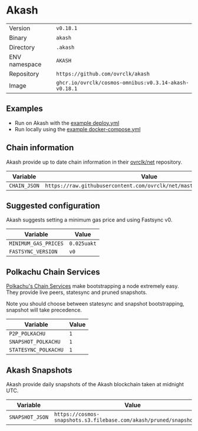 # Akash

| | |
|---|---|
|Version|`v0.18.1`|
|Binary|`akash`|
|Directory|`.akash`|
|ENV namespace|`AKASH`|
|Repository|`https://github.com/ovrclk/akash`|
|Image|`ghcr.io/ovrclk/cosmos-omnibus:v0.3.14-akash-v0.18.1`|

## Examples

- Run on Akash with the [example deploy.yml](./deploy.yml)
- Run locally using the [example docker-compose.yml](./docker-compose.yml)

## Chain information

Akash provide up to date chain information in their [ovrclk/net](https://github.com/ovrclk/net) repository.

|Variable|Value|
|---|---|
|`CHAIN_JSON`|`https://raw.githubusercontent.com/ovrclk/net/master/mainnet/meta.json`|

## Suggested configuration

Akash suggests setting a minimum gas price and using Fastsync v0.

|Variable|Value|
|---|---|
|`MINIMUM_GAS_PRICES`|`0.025uakt`|
|`FASTSYNC_VERSION`|`v0`|

## Polkachu Chain Services

[Polkachu's Chain Services](https://www.polkachu.com/) make bootstrapping a node extremely easy. They provide live peers, statesync and pruned snapshots.

Note you should choose between statesync and snapshot bootstrapping, snapshot will take precedence.

|Variable|Value|
|---|---|
|`P2P_POLKACHU`|`1`|
|`SNAPSHOT_POLKACHU`|`1`|
|`STATESYNC_POLKACHU`|`1`|

## Akash Snapshots

Akash provide daily snapshots of the Akash blockchain taken at midnight UTC.

|Variable|Value|
|---|---|
|`SNAPSHOT_JSON`|`https://cosmos-snapshots.s3.filebase.com/akash/pruned/snapshot.json`|

